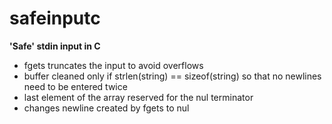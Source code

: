 # safeinputc
**'Safe' stdin input in C**
<ul>
  <li>fgets truncates the input to avoid overflows</li>
  <li>buffer cleaned only if strlen(string) == sizeof(string) so that no newlines need to be entered twice</li>
  <li>last element of the array reserved for the nul terminator</li>
  <li>changes newline created by fgets to nul</li>
</ul>
